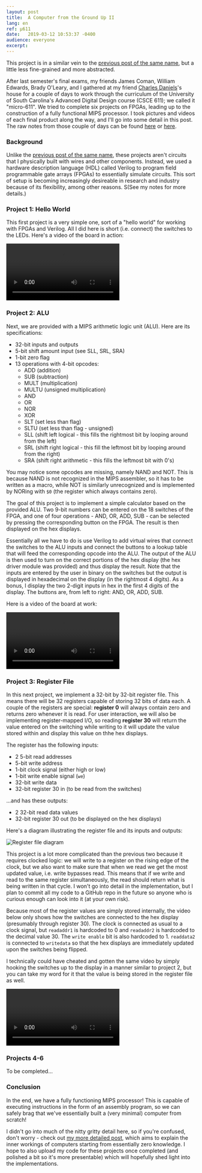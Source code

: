 ```yaml
---
layout:	post
title:	A Computer from the Ground Up II
lang: en
ref: µ611
date:	2019-03-12 10:53:37 -0400
audience: everyone
excerpt:
---
```


This project is in a similar vein to the [previous post of the same name](../../../2018/11/30/A-Computer-from-the-Ground-Up.html), but a little less fine-grained and more abstracted.  

After last semester's final exams, my friends James Coman, William Edwards, Brady O'Leary, and I gathered at my friend [Charles Daniels](http://cdaniels.net)'s house for a couple of days to work through the curriculum of the University of South Carolina's Advanced Digital Design course (CSCE 611); we called it "micro-611". We tried to complete six projects on FPGAs, leading up to the construction of a fully functional MIPS processor. I took pictures and videos of each final product along the way, and I'll go into some detail in this post. The raw notes from those couple of days can be found [here](https://github.com/nglaeser/Notes/tree/master/µ611) or [here](https://keybase.pub/nglaeser/Notes/µ611/).

### Background

Unlike the [previous post of the same name](../../../2018/11/30/A-Computer-from-the-Ground-Up.html), these projects aren't circuits that I physically built with wires and other components. Instead, we used a hardware description language (HDL) called Verilog to program field programmable gate arrays (FPGAs) to essentially simulate circuits. This sort of setup is becoming increasingly desireable in research and industry because of its flexibility, among other reasons. S(See my notes for more details.)

### Project 1: Hello World

This first project is a very simple one, sort of a "hello world" for working with FPGAs and Verilog. All I did here is short (i.e. connect) the switches to the LEDs. Here's a video of  the board in action:  

![Video of Project 1](../../../files/µ611/mu611-Project1.mp4)

### Project 2: ALU

Next, we are provided with a MIPS arithmetic logic unit (ALU). Here are its specifications:  

* 32-bit inputs and outputs
* 5-bit shift amount input (see SLL, SRL, SRA)
* 1-bit zero flag
* 13 operations with 4-bit opcodes:
    * ADD (addition)
    * SUB (subtraction)
    * MULT (multiplication)
    * MULTU (unsigned multiplication)
    * AND
    * OR
    * NOR
    * XOR
    * SLT (set less than flag)
    * SLTU (set less than flag - unsigned)
    * SLL (shift left logical - this fills the rightmost bit by looping around from the left)
    * SRL (shift right logical - this fill the leftmost bit by looping around from the right)
    * SRA (shift right arithmetic - this fills the leftmost bit with 0's)

You may notice some opcodes are missing, namely NAND and NOT. This is because NAND is not recognized in the MIPS assembler, so it has to be written as a macro, while NOT is similarly unrecognized and is implemented by NORing with `$0` (the register which always contains zero).

The goal of this project is to implement a simple calculator based on the provided ALU. Two 9-bit numbers can be entered on the 18 switches of the FPGA, and one of four operations - AND, OR, ADD, SUB - can be selected by pressing the corresponding button on the FPGA. The result is then displayed on the hex displays. 

Essentially all we have to do is use Verilog to add virtual wires that connect the switches to the ALU inputs and connect the buttons to a lookup table that will feed the corresponding opcode into the ALU. The output of the ALU is then used to turn on the correct portions of the hex display (the hex driver module was provided) and thus display the result. Note that the inputs are entered by the user in binary on the switches but the output is displayed in hexadecimal on the display (in the rightmost 4 digits). As a bonus, I display the two 2-digit inputs in hex in the first 4 digits of the display. The buttons are, from left to right: AND, OR, ADD, SUB.

Here is a video of the board at work:  

![Video of Project 2](../../../files/µ611/mu611-Project2.mp4)

### Project 3: Register File

In this next project, we implement a 32-bit by 32-bit register file. This means there will be 32 registers capable of storing 32 bits of data each. A couple of the registers are special: **register 0** will always contain zero and returns zero whenever it is read. For user interaction, we will also be implementing register-mapped I/O, so reading **register 30** will return the value entered on the switching while writing to it will update the value stored within and display this value on thhe hex displays. 

The register has the following inputs:  

* 2 5-bit read addresses
* 5-bit write address
* 1-bit clock signal (either high or low)
* 1-bit write enable signal (`we`)
* 32-bit write data
* 32-bit register 30 in (to be read from the switches)

...and has these outputs:  

* 2 32-bit read data values
* 32-bit register 30 out (to be displayed on the hex displays)

Here's a diagram illustrating the register file and its inputs and outputs:  

![Register file diagram](../../../files/µ611/Project3-diagram.png)

This project is a lot more complicated than the previous two because it requires clocked logic: we will write to a register on the rising edge of the clock, but we also want to make sure that when we read we get the most updated value, i.e. write bypasses read. This means that if we write and read to the same register simultaneously, the read should return what is being written in that cycle. I won't go into detail in the implementation, but I plan to commit all my code to a GitHub repo in the future so anyone who is curious enough can look into it (at your own risk).

Because most of the register values are simply stored internally, the video below only shows how the switches are connected to the hex display (presumably through register 30). The clock is connected as usual to a clock signal, but `readaddr1` is hardcoded to 0 and `readaddr2` is hardcoded to the decimal value 30. The `write enable` bit is also hardcoded to 1. `readdata2` is connected to `writedata` so that the hex displays are immediately updated upon the switches being flipped. 

I technically could have cheated and gotten the same video by simply hooking the switches up to the display in a manner similar to project 2, but you can take my word for it that the value is being stored in the register file as well.

![Video of Project 3](../../../files/µ611/mu611-Project3.mp4)

### Projects 4-6

To be completed...

### Conclusion

In the end, we have a fully functioning MIPS processor! This is capable of executing instructions in the form of an assembly program, so we can safely brag that we've essentially built a (very minimal) computer from scratch!

I didn't go into much of the nitty gritty detail here, so if you're confused, don't worry - check out [my more detailed post](../../../2018/11/30/A-Computer-from-the-Ground-Up.html), which aims to explain the inner workings of computers starting from essentially zero knowledge. I hope to also upload my code for these projects once completed (and polished a bit so it's more presentable) which will hopefully shed light into the implementations.
